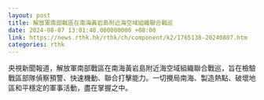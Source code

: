 ```yaml
---
layout: post
title: 解放軍南部戰區在南海黃岩島附近海空域組織聯合戰巡
date: 2024-08-07 13:01:48.000000000 +08:00
link: https://news.rthk.hk/rthk/ch/component/k2/1765138-20240807.htm
categories: rthk
---
```


央視新聞報道，解放軍南部戰區在南海黃岩島附近海空域組織聯合戰巡，旨在檢驗戰區部隊偵察預警、快速機動、聯合打擊能力。一切攪局南海、製造熱點、破壞地區和平穩定的軍事活動，盡在掌握之中。
